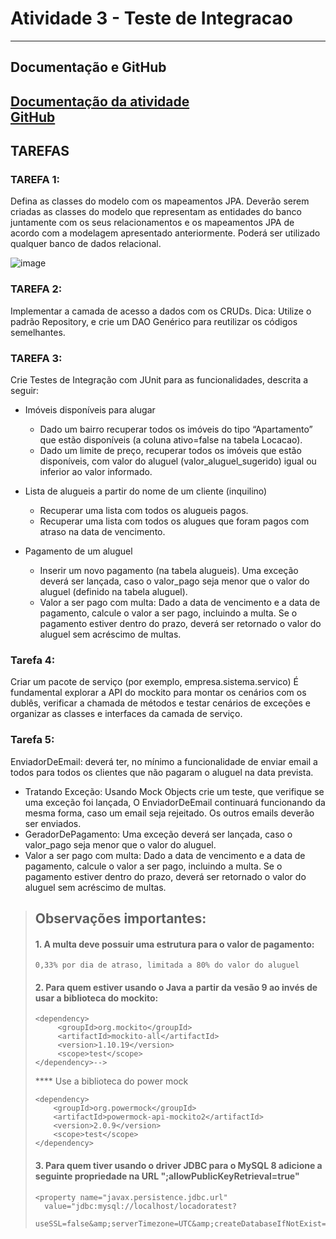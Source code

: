 # Atividade 3 - Teste de Integracao

---
## Documentação e GitHub
[Documentação da atividade](https://drive.google.com/file/d/1C9iMEJb4psmZBk_7un6U7x2WJ14lBSHM/view)\
[GitHub](https://github.com/jcpinheiro/eng-de-software2-2022/tree/master/04-minicurso-teste-integracao-locadora)
---

## TAREFAS

### TAREFA 1:
Defina as classes do modelo com os mapeamentos JPA. Deverão serem criadas as classes do modelo que representam as entidades do banco juntamente  com os seus relacionamentos e os mapeamentos JPA de acordo com a modelagem apresentado anteriormente. Poderá ser utilizado qualquer banco de dados relacional.

![image](https://user-images.githubusercontent.com/75092912/199726605-a95fef5a-936a-4cc9-a653-80ce8698c98a.png)

### TAREFA 2: 
Implementar a camada de acesso a dados com os CRUDs.
Dica: Utilize o padrão Repository, e crie um DAO Genérico para reutilizar os códigos semelhantes.

### TAREFA 3: 
Crie Testes de Integração com JUnit para as funcionalidades, descrita a seguir:

- Imóveis disponíveis para alugar
  - Dado um bairro recuperar todos os imóveis do tipo “Apartamento” que estão disponíveis (a coluna ativo=false na tabela Locacao).
  - Dado um limite de preço, recuperar todos os imóveis que estão disponíveis, com valor do aluguel (valor_aluguel_sugerido) igual ou inferior ao valor informado.


- Lista de alugueis a partir do nome de um cliente (inquilino)
  - Recuperar uma lista com todos os alugueis pagos.
  - Recuperar uma lista com todos os alugues que foram pagos com atraso na data de vencimento.


- Pagamento de um aluguel
  - Inserir um novo pagamento (na tabela alugueis). Uma exceção deverá ser lançada, caso o valor_pago seja menor que o valor do aluguel (definido na tabela aluguel).
  - Valor a ser pago com multa: Dado a data de vencimento e a data de pagamento, calcule o valor a ser pago, incluindo a multa. Se o pagamento estiver dentro do prazo, deverá ser retornado o valor do aluguel sem acréscimo de multas.

### Tarefa 4:
Criar um pacote de serviço (por exemplo, empresa.sistema.servico)
É fundamental explorar a API do mockito para montar os cenários com os dublês, verificar a chamada de métodos e testar cenários de exceções e organizar as classes e interfaces da camada de serviço. 

### Tarefa 5:
EnviadorDeEmail: deverá ter, no mínimo a funcionalidade de enviar email a todos para todos os clientes que não pagaram o aluguel na data prevista.
- Tratando Exceção: Usando Mock Objects crie um teste, que verifique se uma exceção foi lançada, O EnviadorDeEmail continuará funcionando da mesma forma, caso um email seja rejeitado. Os outros emails deverão ser enviados.
- GeradorDePagamento: Uma exceção deverá ser lançada, caso o valor_pago seja menor que o valor do aluguel.
- Valor a ser pago com multa: Dado a data de vencimento e a data de pagamento, calcule o valor a ser pago, incluindo a multa. Se o pagamento estiver dentro do prazo, deverá ser retornado o valor do aluguel sem acréscimo de multas.

>
> ## Observações importantes:
>
> #### 1. A multa deve possuir uma estrutura para o valor de pagamento:
>```
>0,33% por dia de atraso, limitada a 80% do valor do aluguel
>```
>
> #### 2. Para quem estiver usando o Java a partir da vesão 9 ao invés de usar a biblioteca do mockito:
>```
><dependency>
>      <groupId>org.mockito</groupId>
>      <artifactId>mockito-all</artifactId>
>      <version>1.10.19</version>
>      <scope>test</scope>
></dependency>-->
>```
>
>**** Use a biblioteca do power mock
>```
><dependency>
>     <groupId>org.powermock</groupId>
>     <artifactId>powermock-api-mockito2</artifactId>
>     <version>2.0.9</version>
>     <scope>test</scope>
></dependency>
>```
>
> #### 3. Para quem tiver usando o driver JDBC para o MySQL 8 adicione a seguinte propriedade na URL ";allowPublicKeyRetrieval=true"
>```
><property name="javax.persistence.jdbc.url"
>   value="jdbc:mysql://localhost/locadoratest?
>   useSSL=false&amp;serverTimezone=UTC&amp;createDatabaseIfNotExist=true&amp;allowPublicKeyRetrieval=true"/>
>```
>
